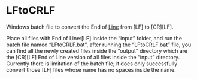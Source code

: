 LFtoCRLF
========

Windows batch file to convert the End of [Line](http://en.wikipedia.org/wiki/Newline) from [LF] to [CR][LF].

Place all files with End of Line:[LF] inside the “input” folder, and run the batch file named “LFtoCRLF.bat”, after running the “LFtoCRLF.bat” file, you can find all the newly created files inside the “output” directory which are the [CR][LF] End of Line version of all files inside the “input” directory. Currently there is limitation of the batch file; it does only successfully convert those [LF] files whose name has no spaces inside the name.
